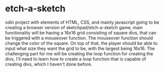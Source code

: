 # etch-a-sketch
odin project with elements of HTML, CSS, and mainly javascript going to be creating a browser version of sketchpad/etch-a-sketch game, main functionality will be having a 16x16 grid consisting of square divs, that can be triggered with a mouseover function. The mouseover function should change the color of the square. On top of that, the player should be able to input what size they want the grid to be, with the largest being 16x16. 
The challenging part for me will be creating the loop function for creating the divs, I'll need to learn how to create a loop function that is capable of creating divs, which I haven't done before. 
